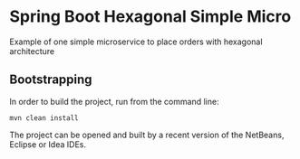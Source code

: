 Spring Boot Hexagonal Simple Micro
================================

Example of one simple microservice to place orders with hexagonal architecture


Bootstrapping
-------------

In order to build the project, run from the command line:

```mvn clean install```

The project can be opened and built by a recent version of the NetBeans, Eclipse or Idea IDEs.